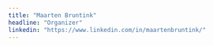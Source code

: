 ```yaml
---
title: "Maarten Bruntink"
headline: "Organizer"
linkedin: "https://www.linkedin.com/in/maartenbruntink/"
---
```

